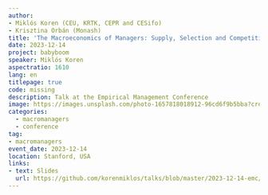 ```yaml
---
author:
- Miklós Koren (CEU, KRTK, CEPR and CESifo)
- Krisztina Orbán (Monash)
title: 'The Macroeconomics of Managers: Supply, Selection and Competition'
date: 2023-12-14
project: babyboom
speaker: Miklós Koren
aspectratio: 1610
lang: en
titlepage: true
code: missing
description: Talk at the Empirical Management Conference
image: https://images.unsplash.com/photo-1657818018912-96cd6f9b5bba?crop=entropy&cs=tinysrgb&fit=max&fm=jpg&ixid=M3w2ODAxOTV8MHwxfHJhbmRvbXx8fHx8fHx8fDE3MzI2NDM2MTV8&ixlib=rb-4.0.3&q=80&w=1080
categories: 
  - macromanagers
  - conference
tag:
- macromanagers
event_date: 2023-12-14
location: Stanford, USA
links:
- text: Slides
  url: https://github.com/korenmiklos/talks/blob/master/2023-12-14-emc/README.pdf
---
```

